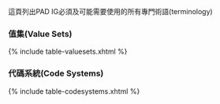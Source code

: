 
這頁列出PAD IG必須及可能需要使用的所有專門術語(terminology)

### 值集(Value Sets)
{% include table-valuesets.xhtml %}

### 代碼系統(Code Systems)
{% include table-codesystems.xhtml %}
